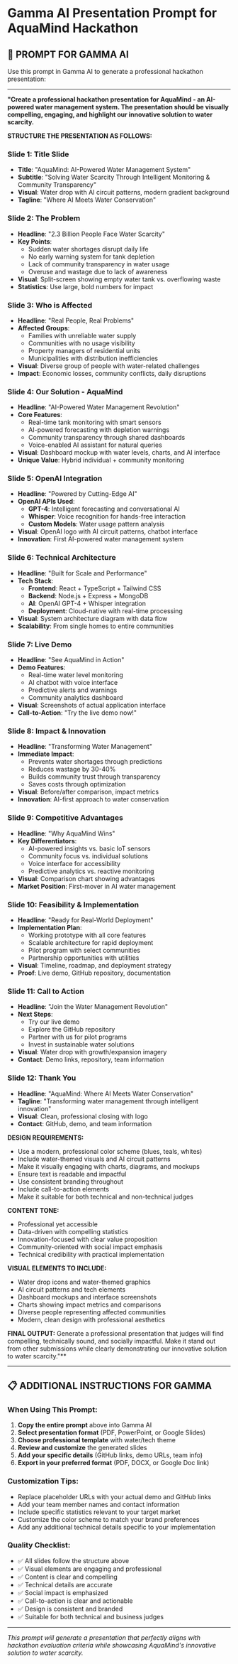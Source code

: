 # Gamma AI Presentation Prompt for AquaMind Hackathon

## 🎯 **PROMPT FOR GAMMA AI**

Use this prompt in Gamma AI to generate a professional hackathon presentation:

---

**"Create a professional hackathon presentation for AquaMind - an AI-powered water management system. The presentation should be visually compelling, engaging, and highlight our innovative solution to water scarcity.**

**STRUCTURE THE PRESENTATION AS FOLLOWS:**

### **Slide 1: Title Slide**
- **Title**: "AquaMind: AI-Powered Water Management System"
- **Subtitle**: "Solving Water Scarcity Through Intelligent Monitoring & Community Transparency"
- **Visual**: Water drop with AI circuit patterns, modern gradient background
- **Tagline**: "Where AI Meets Water Conservation"

### **Slide 2: The Problem**
- **Headline**: "2.3 Billion People Face Water Scarcity"
- **Key Points**:
  - Sudden water shortages disrupt daily life
  - No early warning system for tank depletion
  - Lack of community transparency in water usage
  - Overuse and wastage due to lack of awareness
- **Visual**: Split-screen showing empty water tank vs. overflowing waste
- **Statistics**: Use large, bold numbers for impact

### **Slide 3: Who is Affected**
- **Headline**: "Real People, Real Problems"
- **Affected Groups**:
  - Families with unreliable water supply
  - Communities with no usage visibility
  - Property managers of residential units
  - Municipalities with distribution inefficiencies
- **Visual**: Diverse group of people with water-related challenges
- **Impact**: Economic losses, community conflicts, daily disruptions

### **Slide 4: Our Solution - AquaMind**
- **Headline**: "AI-Powered Water Management Revolution"
- **Core Features**:
  - Real-time tank monitoring with smart sensors
  - AI-powered forecasting with depletion warnings
  - Community transparency through shared dashboards
  - Voice-enabled AI assistant for natural queries
- **Visual**: Dashboard mockup with water levels, charts, and AI interface
- **Unique Value**: Hybrid individual + community monitoring

### **Slide 5: OpenAI Integration**
- **Headline**: "Powered by Cutting-Edge AI"
- **OpenAI APIs Used**:
  - **GPT-4**: Intelligent forecasting and conversational AI
  - **Whisper**: Voice recognition for hands-free interaction
  - **Custom Models**: Water usage pattern analysis
- **Visual**: OpenAI logo with AI circuit patterns, chatbot interface
- **Innovation**: First AI-powered water management system

### **Slide 6: Technical Architecture**
- **Headline**: "Built for Scale and Performance"
- **Tech Stack**:
  - **Frontend**: React + TypeScript + Tailwind CSS
  - **Backend**: Node.js + Express + MongoDB
  - **AI**: OpenAI GPT-4 + Whisper integration
  - **Deployment**: Cloud-native with real-time processing
- **Visual**: System architecture diagram with data flow
- **Scalability**: From single homes to entire communities

### **Slide 7: Live Demo**
- **Headline**: "See AquaMind in Action"
- **Demo Features**:
  - Real-time water level monitoring
  - AI chatbot with voice interface
  - Predictive alerts and warnings
  - Community analytics dashboard
- **Visual**: Screenshots of actual application interface
- **Call-to-Action**: "Try the live demo now!"

### **Slide 8: Impact & Innovation**
- **Headline**: "Transforming Water Management"
- **Immediate Impact**:
  - Prevents water shortages through predictions
  - Reduces wastage by 30-40%
  - Builds community trust through transparency
  - Saves costs through optimization
- **Visual**: Before/after comparison, impact metrics
- **Innovation**: AI-first approach to water conservation

### **Slide 9: Competitive Advantages**
- **Headline**: "Why AquaMind Wins"
- **Key Differentiators**:
  - AI-powered insights vs. basic IoT sensors
  - Community focus vs. individual solutions
  - Voice interface for accessibility
  - Predictive analytics vs. reactive monitoring
- **Visual**: Comparison chart showing advantages
- **Market Position**: First-mover in AI water management

### **Slide 10: Feasibility & Implementation**
- **Headline**: "Ready for Real-World Deployment"
- **Implementation Plan**:
  - Working prototype with all core features
  - Scalable architecture for rapid deployment
  - Pilot program with select communities
  - Partnership opportunities with utilities
- **Visual**: Timeline, roadmap, and deployment strategy
- **Proof**: Live demo, GitHub repository, documentation

### **Slide 11: Call to Action**
- **Headline**: "Join the Water Management Revolution"
- **Next Steps**:
  - Try our live demo
  - Explore the GitHub repository
  - Partner with us for pilot programs
  - Invest in sustainable water solutions
- **Visual**: Water drop with growth/expansion imagery
- **Contact**: Demo links, repository, team information

### **Slide 12: Thank You**
- **Headline**: "AquaMind: Where AI Meets Water Conservation"
- **Tagline**: "Transforming water management through intelligent innovation"
- **Visual**: Clean, professional closing with logo
- **Contact**: GitHub, demo, and team information

**DESIGN REQUIREMENTS:**
- Use a modern, professional color scheme (blues, teals, whites)
- Include water-themed visuals and AI circuit patterns
- Make it visually engaging with charts, diagrams, and mockups
- Ensure text is readable and impactful
- Use consistent branding throughout
- Include call-to-action elements
- Make it suitable for both technical and non-technical judges

**CONTENT TONE:**
- Professional yet accessible
- Data-driven with compelling statistics
- Innovation-focused with clear value proposition
- Community-oriented with social impact emphasis
- Technical credibility with practical implementation

**VISUAL ELEMENTS TO INCLUDE:**
- Water drop icons and water-themed graphics
- AI circuit patterns and tech elements
- Dashboard mockups and interface screenshots
- Charts showing impact metrics and comparisons
- Diverse people representing affected communities
- Modern, clean design with professional aesthetics

**FINAL OUTPUT:**
Generate a professional presentation that judges will find compelling, technically sound, and socially impactful. Make it stand out from other submissions while clearly demonstrating our innovative solution to water scarcity."**

---

## 📋 **ADDITIONAL INSTRUCTIONS FOR GAMMA**

### **When Using This Prompt:**
1. **Copy the entire prompt** above into Gamma AI
2. **Select presentation format** (PDF, PowerPoint, or Google Slides)
3. **Choose professional template** with water/tech theme
4. **Review and customize** the generated slides
5. **Add your specific details** (GitHub links, demo URLs, team info)
6. **Export in your preferred format** (PDF, DOCX, or Google Doc link)

### **Customization Tips:**
- Replace placeholder URLs with your actual demo and GitHub links
- Add your team member names and contact information
- Include specific statistics relevant to your target market
- Customize the color scheme to match your brand preferences
- Add any additional technical details specific to your implementation

### **Quality Checklist:**
- ✅ All slides follow the structure above
- ✅ Visual elements are engaging and professional
- ✅ Content is clear and compelling
- ✅ Technical details are accurate
- ✅ Social impact is emphasized
- ✅ Call-to-action is clear and actionable
- ✅ Design is consistent and branded
- ✅ Suitable for both technical and business judges

---

*This prompt will generate a presentation that perfectly aligns with hackathon evaluation criteria while showcasing AquaMind's innovative solution to water scarcity.*

